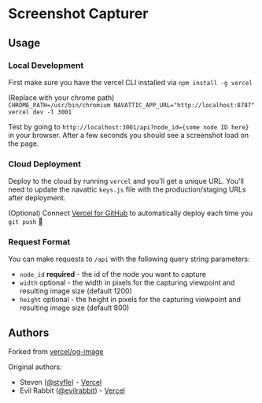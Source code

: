 # Screenshot Capturer

## Usage


### Local Development

First make sure you have the vercel CLI installed via `npm install -g vercel`

(Replace with your chrome path)  
`CHROME_PATH=/usr/bin/chromium NAVATTIC_APP_URL="http://localhost:8787" vercel dev -l 3001`

Test by going to `http://localhost:3001/api?node_id={some node ID here}` in your browser. After a few seconds you should see a screenshot load on the page.

### Cloud Deployment

Deploy to the cloud by running `vercel` and you'll get a unique URL. You'll need to update the navattic `keys.js` file with the production/staging URLs after deployment.

(Optional) Connect [Vercel for GitHub](https://vercel.com/github) to automatically deploy each time you `git push` 🚀

### Request Format

You can make requests to `/api` with the following query string parameters:

- `node_id` **required** - the id of the node you want to capture
- `width` optional - the width in pixels for the capturing viewpoint and resulting image size (default 1200)
- `height` optional - the height in pixels for the capturing viewpoint and resulting image size (default 800)

## Authors

Forked from [vercel/og-image](https://github.com/vercel/og-image)

Original authors:

- Steven ([@styfle](https://twitter.com/styfle)) - [Vercel](https://vercel.com)
- Evil Rabbit ([@evilrabbit](https://twitter.com/evilrabbit_)) - [Vercel](https://vercel.com)
